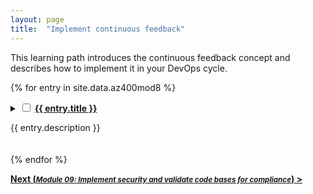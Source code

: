 ```yaml
---
layout: page
title:  "Implement continuous feedback"
---
```


This learning path introduces the continuous feedback concept and describes how to implement it in your DevOps cycle.

{% for entry in site.data.az400mod8 %}
<details style="margin-bottom:20px;">
    <summary>
        <input class="box" type="checkbox" id="{{ entry.chkbxid }}" name="{{ entry.chkbxid }}"/>
        <a href='{{ entry.url }}' target='_blank'>
            <strong>{{ entry.title }}</strong></a>
        <p>{{ entry.description }}</p>
    </summary>
    {% for mod in entry.mods %}<input type="checkbox" class="box" id="{{ mod.chkbxid }}"  name="{{ mod.chkbxid }}" /> <a href='{{ mod.url }}' target='_blank'>{{ mod.title }}</a><br />
    {% endfor %}
</details>
{% endfor %}

[**Next (<small>_Module 09: Implement security and validate code bases for compliance_</small>) >**](Mod09)

